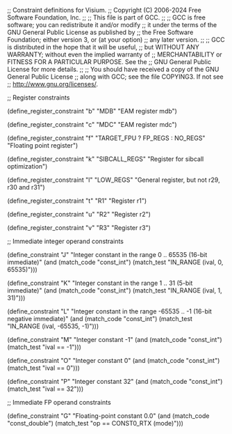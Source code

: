 ;; Constraint definitions for Visium.
;; Copyright (C) 2006-2024 Free Software Foundation, Inc.
;;
;; This file is part of GCC.
;;
;; GCC is free software; you can redistribute it and/or modify
;; it under the terms of the GNU General Public License as published by
;; the Free Software Foundation; either version 3, or (at your option)
;; any later version.
;;
;; GCC is distributed in the hope that it will be useful,
;; but WITHOUT ANY WARRANTY; without even the implied warranty of
;; MERCHANTABILITY or FITNESS FOR A PARTICULAR PURPOSE.  See the
;; GNU General Public License for more details.
;;
;; You should have received a copy of the GNU General Public License
;; along with GCC; see the file COPYING3.  If not see
;; <http://www.gnu.org/licenses/>.

;; Register constraints

(define_register_constraint "b" "MDB"
  "EAM register mdb")

(define_register_constraint "c" "MDC"
  "EAM register mdc")

(define_register_constraint "f" "TARGET_FPU ? FP_REGS : NO_REGS"
  "Floating point register")

(define_register_constraint "k" "SIBCALL_REGS"
  "Register for sibcall optimization")

(define_register_constraint "l" "LOW_REGS"
  "General register, but not r29, r30 and r31")

(define_register_constraint "t" "R1"
  "Register r1")

(define_register_constraint "u" "R2"
  "Register r2")

(define_register_constraint "v" "R3"
  "Register r3")

;; Immediate integer operand constraints

(define_constraint "J"
  "Integer constant in the range 0 .. 65535 (16-bit immediate)"
  (and (match_code "const_int")
       (match_test "IN_RANGE (ival, 0, 65535)")))

(define_constraint "K"
  "Integer constant in the range 1 .. 31 (5-bit immediate)"
  (and (match_code "const_int")
       (match_test "IN_RANGE (ival, 1, 31)")))

(define_constraint "L"
  "Integer constant in the range -65535 .. -1 (16-bit negative immediate)"
  (and (match_code "const_int")
       (match_test "IN_RANGE (ival, -65535, -1)")))

(define_constraint "M"
  "Integer constant -1"
  (and (match_code "const_int")
       (match_test "ival == -1")))

(define_constraint "O"
  "Integer constant 0"
  (and (match_code "const_int")
       (match_test "ival == 0")))

(define_constraint "P"
  "Integer constant 32"
  (and (match_code "const_int")
       (match_test "ival == 32")))

;; Immediate FP operand constraints

(define_constraint "G"
  "Floating-point constant 0.0"
  (and (match_code "const_double")
       (match_test "op == CONST0_RTX (mode)")))

